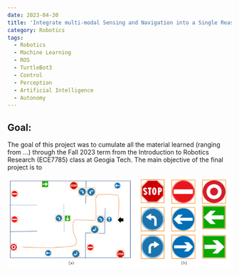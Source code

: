 ```yaml
---
date: 2023-04-30
title: 'Integrate multi-modal Sensing and Navigation into a Single Reasoning System'
category: Robotics
tags:
  - Robotics
  - Machine Learning 
  - ROS 
  - TurtleBot3
  - Control
  - Perception
  - Artificial Intelligence
  - Autonomy
---
```


## Goal: 
The goal of this project was to cumulate all the material learned (ranging from ...) through the Fall 2023 term from the Introduction to Robotics Research (ECE7785) class at Geogia Tech. 
The main objective of the final project is to 

![](../../assets/articles/Intro-to-Robotics-Research/maze.png)
